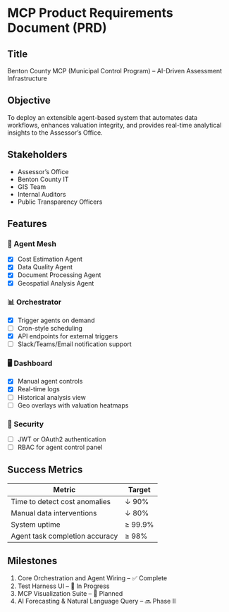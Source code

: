 
# MCP Product Requirements Document (PRD)

## Title
Benton County MCP (Municipal Control Program) – AI-Driven Assessment Infrastructure

## Objective
To deploy an extensible agent-based system that automates data workflows, enhances valuation integrity, and provides real-time analytical insights to the Assessor’s Office.

## Stakeholders
- Assessor’s Office
- Benton County IT
- GIS Team
- Internal Auditors
- Public Transparency Officers

## Features

### 🧠 Agent Mesh
- [x] Cost Estimation Agent
- [x] Data Quality Agent
- [x] Document Processing Agent
- [x] Geospatial Analysis Agent

### 📊 Orchestrator
- [x] Trigger agents on demand
- [ ] Cron-style scheduling
- [x] API endpoints for external triggers
- [ ] Slack/Teams/Email notification support

### 🖥️ Dashboard
- [x] Manual agent controls
- [x] Real-time logs
- [ ] Historical analysis view
- [ ] Geo overlays with valuation heatmaps

### 🔐 Security
- [ ] JWT or OAuth2 authentication
- [ ] RBAC for agent control panel

## Success Metrics

| Metric | Target |
|--------|--------|
| Time to detect cost anomalies | ↓ 90% |
| Manual data interventions | ↓ 80% |
| System uptime | ≥ 99.9% |
| Agent task completion accuracy | ≥ 98% |

## Milestones
1. Core Orchestration and Agent Wiring – ✅ Complete
2. Test Harness UI – 🚧 In Progress
3. MCP Visualization Suite – 🚧 Planned
4. AI Forecasting & Natural Language Query – 🔜 Phase II

